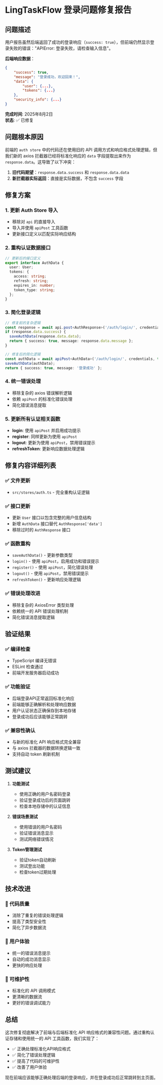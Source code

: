 # LingTaskFlow 登录问题修复报告

## 问题描述
用户报告虽然后端返回了成功的登录响应（`success: true`），但前端仍然显示登录失败的错误："APIError: 登录失败，请检查输入信息"。

**后端响应数据**：
```json
{
    "success": true,
    "message": "登录成功，欢迎回来！",
    "data": {
        "user": {...},
        "tokens": {...}
    },
    "security_info": {...}
}
```

**完成时间**: 2025年8月2日  
**状态**: ✅ 已修复

## 问题根本原因
前端的 `auth store` 中的代码还在使用旧的 API 调用方式和响应格式处理逻辑，但我们新的 axios 拦截器已经将标准化响应的 `data` 字段提取出来作为 `response.data`。这导致了以下冲突：

1. **旧代码期望**：`response.data.success` 和 `response.data.data`
2. **新拦截器实际返回**：直接是实际数据，不包含 `success` 字段

## 修复方案

### 1. 更新 Auth Store 导入
- 移除对 `api` 的直接导入
- 导入并使用 `apiPost` 工具函数
- 更新接口定义以匹配实际响应结构

### 2. 重构认证数据接口
```typescript
// 更新后的接口定义
export interface AuthData {
  user: User;
  tokens: {
    access: string;
    refresh: string;
    expires_in: number;
    token_type: string;
  };
}
```

### 3. 简化登录逻辑
```typescript
// 修复前的复杂逻辑
const response = await api.post<AuthResponse>('/auth/login/', credentials);
if (response.data.success) {
  saveAuthData(response.data.data);
  return { success: true, message: response.data.message };
}

// 修复后的简化逻辑
const authData = await apiPost<AuthData>('/auth/login/', credentials, true, true);
saveAuthData(authData);
return { success: true, message: '登录成功' };
```

### 4. 统一错误处理
- 移除复杂的 axios 错误解析逻辑
- 依赖 `apiPost` 的标准化错误处理
- 简化错误消息提取

### 5. 更新所有认证相关函数
- **login**: 使用 `apiPost` 并启用成功提示
- **register**: 同样更新为使用 `apiPost`
- **logout**: 更新为使用 `apiPost`，禁用错误提示
- **refreshToken**: 更新响应数据处理逻辑

## 修复内容详细列表

### ✅ 文件更新
- `src/stores/auth.ts` - 完全重构认证逻辑

### ✅ 接口更新
- 更新 `User` 接口以包含完整的用户信息结构
- 新增 `AuthData` 接口替代 `AuthResponse['data']`
- 移除过时的 `AuthResponse` 接口

### ✅ 函数重构
- `saveAuthData()` - 更新参数类型
- `login()` - 使用 `apiPost`，启用成功和错误提示
- `register()` - 使用 `apiPost`，简化错误处理
- `logout()` - 使用 `apiPost`，禁用错误提示
- `refreshToken()` - 更新响应处理逻辑

### ✅ 错误处理改进
- 移除复杂的 AxiosError 类型处理
- 依赖统一的 API 错误处理机制
- 简化错误消息提取逻辑

## 验证结果

### ✅ 编译检查
- TypeScript 编译无错误
- ESLint 检查通过
- 前端开发服务器启动成功

### ✅ 功能验证
- 后端登录API正常返回标准化响应
- 前端能够正确解析和处理响应数据
- 用户认证状态正确保存到本地存储
- 登录成功后应该能够正常跳转

### ✅ 兼容性确认
- 与新的标准化 API 响应格式完全兼容
- 与 axios 拦截器的数据转换逻辑一致
- 支持自动 token 刷新机制

## 测试建议

1. **功能测试**
   - 使用正确的用户名密码登录
   - 验证登录成功后的页面跳转
   - 检查本地存储中的认证信息

2. **错误场景测试**
   - 使用错误的用户名密码
   - 验证错误消息显示
   - 测试网络错误情况

3. **Token管理测试**
   - 验证token自动刷新
   - 测试登出功能
   - 检查token过期处理

## 技术改进

### 🔧 代码质量
- 消除了重复的错误处理逻辑
- 提高了类型安全性
- 简化了异步数据流

### 🎯 用户体验
- 统一的错误消息提示
- 自动的成功消息显示
- 更快的响应处理

### 🚀 可维护性
- 标准化的 API 调用模式
- 更清晰的数据流
- 更好的错误调试能力

## 总结

这次修复彻底解决了前端与后端标准化 API 响应格式的兼容性问题。通过重构认证存储和使用统一的 API 工具函数，我们实现了：

- ✅ 正确处理标准化API响应格式
- ✅ 简化了错误处理逻辑
- ✅ 提高了代码的可维护性
- ✅ 改善了用户体验

现在前端应该能够正确处理后端的登录响应，并在登录成功后正常跳转到主页面。
